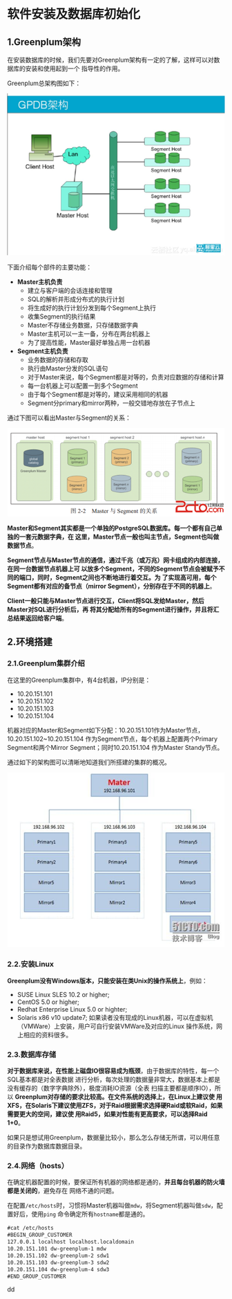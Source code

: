 软件安装及数据库初始化
================================================================================
## 1.Greenplum架构
在安装数据库的时候，我们先要对Greenplum架构有一定的了解，这样可以对数据库的安装和使用起到一个
指导性的作用。

Greenplum总架构图如下：

![Greenplum总体架构图](img/1.jpeg)

下面介绍每个部件的主要功能：

+ **Master主机负责**
  - 建立与客户端的会话连接和管理
  - SQL的解析并形成分布式的执行计划
  - 将生成好的执行计划分发到每个Segment上执行
  - 收集Segment的执行结果
  - Master不存储业务数据，只存储数据字典
  - Master主机可以一主一备，分布在两台机器上
  - 为了提高性能，Master最好单独占用一台机器
+ **Segment主机负责**
  - 业务数据的存储和存取
  - 执行由Master分发的SQL语句
  - 对于Master来说，每个Segment都是对等的，负责对应数据的存储和计算
  - 每一台机器上可以配置一到多个Segment
  - 由于每个Segment都是对等的，建议采用相同的机器
  - Segment分primary和mirror两种，一般交错地存放在子节点上

通过下图可以看出Master与Segment的关系：

![Master与Segment的关系](img/2.png)

**Master和Segment其实都是一个单独的PostgreSQL数据库。每一个都有自己单独的一套元数据字典，在
这里，Master节点一般也叫主节点，Segment也叫做数据节点**。

**Segment节点与Master节点的通信，通过千兆（或万兆）网卡组成的内部连接，在同一台数据节点机器上可
以放多个Segment，不同的Segment节点会被赋予不同的端口，同时，Segment之间也不断地进行着交互。为
了实现高可用，每个Segment都有对应的备节点（mirror Segment），分别存在于不同的机器上**。

**Client一般只能与Master节点进行交互，Client将SQL发给Master，然后Master对SQL进行分析后，再
将其分配给所有的Segment进行操作，并且将汇总结果返回给客户端**。

## 2.环境搭建

### 2.1.Greenplum集群介绍
在这里的Greenplum集群中，有4台机器，IP分别是：
+ 10.20.151.101
+ 10.20.151.102
+ 10.20.151.103
+ 10.20.151.104

机器对应的Master和Segment如下分配：10.20.151.101作为Master节点，10.20.151.102~10.20.151.104
作为Segment节点，每个机器上配置两个Primary Segment和两个Mirror Segment；同时10.20.151.104
作为Master Standy节点。

通过如下的架构图可以清晰地知道我们所搭建的集群的概况。

![安装测试环境的Greemplum架构](img/3.jpeg)

### 2.2.安装Linux
**Greenplum没有Windows版本，只能安装在类Unix的操作系统上**，例如：
+ SUSE Linux SLES 10.2 or higher;
+ CentOS 5.0 or higher;
+ Redhat Enterprise Linux 5.0 or highter;
+ Solaris x86 v10 update7;
如果读者没有现成的Linux机器，可以在虚拟机（VMWare）上安装，用户可自行安装VMWare及对应的Linux
操作系统，网上相应的资料很多。

### 2.3.数据库存储
**对于数据库来说，在性能上磁盘IO很容易成为瓶颈**，由于数据库的特性，每一个SQL基本都是对全表数据
进行分析，每次处理的数据量非常大，数据基本上都是没有缓存的（数字字典除外），极度消耗IO资源（全表
扫描主要都是顺序IO），所以 **Greenplum对存储的要求比较高。在文件系统的选择上，在Linux上建议使
用XFS，在Solaris下建议使用ZFS，对于Raid根据需求选择硬Raid或软Raid，如果需要更大的空间，建议使
用Raid5，如果对性能有更高要求，可以选择Raid 1+0**。

如果只是想试用Greenplum，数据量比较小，那么怎么存储无所谓，可以用任意的目录作为数据库数据目录。

### 2.4.网络（hosts）
在确定机器配置的时候，要保证所有机器的网络都是通的，**并且每台机器的防火墙都是关闭的**，避免存在
网络不通的问题。

在配置`/etc/hosts`时，习惯将Master机器叫做`mdw`，将Segment机器叫做`sdw`，配置好后，使用`ping`
命令确定所有`hostname`都是通的。
```shell
#cat /etc/hosts
#BEGIN_GROUP_CUSTOMER
127.0.0.1 localhost localhost.localdomain
10.20.151.101 dw-greenplum-1 mdw
10.20.151.102 dw-greenplum-2 sdw1
10.20.151.103 dw-greenplum-3 sdw2
10.20.151.104 dw-greenplum-4 sdw3
#END_GROUP_CUSTOMER
```














































dd
